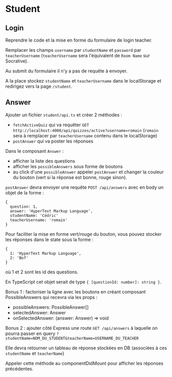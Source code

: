 # Student

## Login

Reprendre le code et la mise en forme du formulaire de login teacher.

Remplacer les champs `username` par `studentName` et `password` par `teacherUsername` (`teacherUsername` sera l'équivalent de `Room Name` sur Socrative).

Au submit du formulaire il n'y a pas de requête à envoyer. 

A la place stockez `studentName` et `teacherUsername` dans le localStorage et redirigez vers la page `/student`.

## Answer

Ajouter un fichier `student/api.ts` et créer 2 méthodes :

- `fetchActiveQuiz` qui va requêter `GET http://localhost:4000/api/quizzes/active?username=romain` (`romain` sera à remplacer par `teacherUsername` contenu dans le localStorage)
- `postAnswer` qui va poster les réponses

Dans le composant `Answer` :

- afficher la liste des questions
- afficher les `possibleAnswers` sous forme de boutons
- au click d'une `possibleAnswer` appeler `postAnswer` et changer la couleur du bouton (vert si la réponse est bonne, rouge sinon).

`postAnswer` devra envoyer une requête `POST /api/answers` avec en body un objet de la forme :

```
{
  question: 1,
  answer: 'HyperText Markup Language',
  studentName: 'Cédric'
  teacherUsername: 'romain'
}
```

Pour faciliter la mise en forme vert/rouge du bouton, vous pouvez stocker les réponses dans le state sous la forme :

```
{
  1: 'HyperText Markup Language',
  2: 'Bof'
}
```

où 1 et 2 sont les id des questions.

En TypeScript cet objet serait de type `{ [questionId: number]: string }`.

Bonus 1 : factoriser la ligne avec les boutons en créant composant PossibleAnswers qui recevra via les props : 
  - possibleAnswers: PossibleAnswer[]
  - selectedAnswer: Answer
  - onSelectedAnswer: (answer: Answer) => void

Bonus 2 : ajouter côté Express une route `GET /api/answers` à laquelle on pourra passer en query `?studentName=NOM_DU_STUDENT&teacherName=USERNAME_DU_TEACHER`

Elle devra retourner un tableau de réponse stockées en DB (associées à ces `studentName` et `teacherName`)

Appeler cette méthode au componentDidMount pour afficher les réponses précédentes.